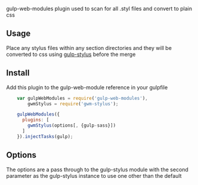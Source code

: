 gulp-web-modules plugin used to scan for all .styl files and convert to plain css

Usage
-----
Place any stylus files within any section directories and they will be converted to css using [gulp-stylus](https://github.com/stevelacy/gulp-stylus) before the merge

Install
------
Add this plugin to the gulp-web-module reference in your gulpfile
```javascript
    var gulpWebModules = require('gulp-web-modules'),
        gwmStylus = require('gwm-stylus');

    gulpWebModules({
      plugins: [
        gwmStylus(options[, {gulp-sass}])
      ]
    }).injectTasks(gulp);
```

Options
-------
The options are a pass through to the gulp-stylus module with the second parameter as the gulp-stylus instance to use one other than the default
